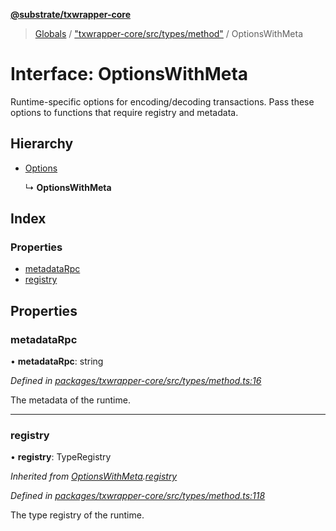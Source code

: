 **[@substrate/txwrapper-core](../README.md)**

> [Globals](../globals.md) / ["txwrapper-core/src/types/method"](../modules/_txwrapper_core_src_types_method_.md) / OptionsWithMeta

# Interface: OptionsWithMeta

Runtime-specific options for encoding/decoding transactions. Pass these
options to functions that require registry and metadata.

## Hierarchy

* [Options](_txwrapper_core_src_types_method_.options.md)

  ↳ **OptionsWithMeta**

## Index

### Properties

* [metadataRpc](_txwrapper_core_src_types_method_.optionswithmeta.md#metadatarpc)
* [registry](_txwrapper_core_src_types_method_.optionswithmeta.md#registry)

## Properties

### metadataRpc

•  **metadataRpc**: string

*Defined in [packages/txwrapper-core/src/types/method.ts:16](https://github.com/paritytech/txwrapper-core/blob/2862592/packages/txwrapper-core/src/types/method.ts#L16)*

The metadata of the runtime.

___

### registry

•  **registry**: TypeRegistry

*Inherited from [OptionsWithMeta](_txwrapper_core_src_types_method_.optionswithmeta.md).[registry](_txwrapper_core_src_types_method_.optionswithmeta.md#registry)*

*Defined in [packages/txwrapper-core/src/types/method.ts:118](https://github.com/paritytech/txwrapper-core/blob/2862592/packages/txwrapper-core/src/types/method.ts#L118)*

The type registry of the runtime.
